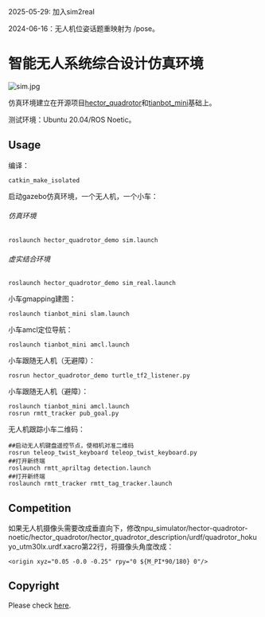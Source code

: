 2025-05-29:  加入sim2real

2024-06-16：无人机位姿话题重映射为 /pose。

# 智能无人系统综合设计仿真环境

![sim.jpg](sim.jpg)

仿真环境建立在开源项目[hector_quadrotor](https://github.com/RAFALAMAO/hector-quadrotor-noetic)和[tianbot_mini](https://github.com/tianbot/tianbot_mini)基础上。

测试环境：Ubuntu 20.04/ROS Noetic。

## Usage

编译：

```
catkin_make_isolated
```

启动gazebo仿真环境，一个无人机，一个小车：

###### 仿真环境

```
roslaunch hector_quadrotor_demo sim.launch
```

###### 虚实结合环境

```
roslaunch hector_quadrotor_demo sim_real.launch
```



小车gmapping建图：

```
roslaunch tianbot_mini slam.launch
```

小车amcl定位导航：

```
roslaunch tianbot_mini amcl.launch
```

小车跟随无人机（无避障）：

```
rosrun hector_quadrotor_demo turtle_tf2_listener.py
```

小车跟随无人机（避障）：

```
roslaunch tianbot_mini amcl.launch
rosrun rmtt_tracker pub_goal.py
```

无人机跟踪小车二维码：

```
##启动无人机键盘遥控节点，使相机对准二维码
rosrun teleop_twist_keyboard teleop_twist_keyboard.py
##打开新终端
roslaunch rmtt_apriltag detection.launch
##打开新终端
roslaunch rmtt_tracker rmtt_tag_tracker.launch
```

## Competition

如果无人机摄像头需要改成垂直向下，修改npu_simulator/hector-quadrotor-noetic/hector_quadrotor/hector_quadrotor_description/urdf/quadrotor_hokuyo_utm30lx.urdf.xacro第22行，将摄像头角度改成：

```
<origin xyz="0.05 -0.0 -0.25" rpy="0 ${M_PI*90/180} 0"/>
```

## Copyright

Please check [here](LICENSE.txt).
